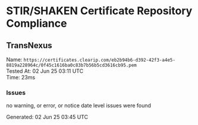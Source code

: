 # STIR/SHAKEN Certificate Repository Compliance

## TransNexus

Name: `https://certificates.clearip.com/eb2b94b6-d392-42f3-a4e5-8819a228964c/0f45c1616ba0c83b7b56b5cd3616cb95.pem`\
Tested At: 02 Jun 25 03:11 UTC\
Time: 23ms

### Issues

no warning, or error, or notice date level issues were found

Generated: 02 Jun 25 03:45 UTC
